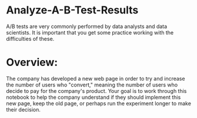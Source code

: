 # Analyze-A-B-Test-Results
A/B tests are very commonly performed by data analysts and data scientists. It is important that you get some practice working with the difficulties of these.

# Overview: 
 The company has developed a new web page in order to try and increase the number of users who "convert," meaning the number of users who decide to pay for the company's product. Your goal is to work through this notebook to help the company understand if they should implement this new page, keep the old page, or perhaps run the experiment longer to make their decision.
